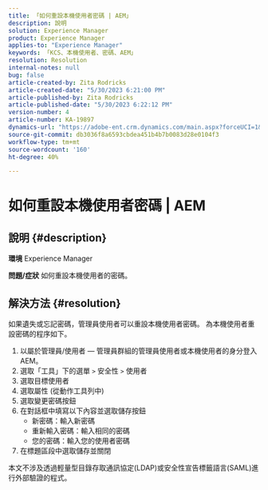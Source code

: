 ```yaml
---
title: 「如何重設本機使用者密碼 | AEM」
description: 說明
solution: Experience Manager
product: Experience Manager
applies-to: "Experience Manager"
keywords: 「KCS、本機使用者、密碼、AEM」
resolution: Resolution
internal-notes: null
bug: false
article-created-by: Zita Rodricks
article-created-date: "5/30/2023 6:21:00 PM"
article-published-by: Zita Rodricks
article-published-date: "5/30/2023 6:22:12 PM"
version-number: 4
article-number: KA-19897
dynamics-url: "https://adobe-ent.crm.dynamics.com/main.aspx?forceUCI=1&pagetype=entityrecord&etn=knowledgearticle&id=1459ccb6-16ff-ed11-8f6e-6045bd006b25"
source-git-commit: db3036f8a6593cbdea451b4b7b0083d28e0104f3
workflow-type: tm+mt
source-wordcount: '160'
ht-degree: 40%

---
```


# 如何重設本機使用者密碼 | AEM

## 說明 {#description}

<b>環境</b>
Experience Manager


<b>問題/症狀</b>
如何重設本機使用者的密碼。




## 解決方法 {#resolution}


如果遺失或忘記密碼，管理員使用者可以重設本機使用者密碼。 為本機使用者重設密碼的程序如下。

1. 以屬於管理員/使用者 — 管理員群組的管理員使用者或本機使用者的身分登入AEM。
2. 選取「工具」下的選單 `>` 安全性 `>`  使用者
3. 選取目標使用者
4. 選取屬性 (從動作工具列中)
5. 選取變更密碼按鈕
6. 在對話框中填寫以下內容並選取儲存按鈕
   - 新密碼：輸入新密碼
   - 重新輸入密碼：輸入相同的密碼
   - 您的密碼：輸入您的使用者密碼
7. 在標題區段中選取儲存並關閉


本文不涉及透過輕量型目錄存取通訊協定(LDAP)或安全性宣告標籤語言(SAML)進行外部驗證的程式。

